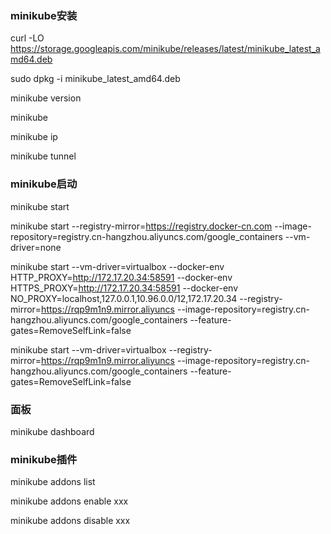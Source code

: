 
### minikube安装

curl -LO https://storage.googleapis.com/minikube/releases/latest/minikube_latest_amd64.deb

sudo dpkg -i minikube_latest_amd64.deb

minikube version

minikube

minikube ip

minikube tunnel

### minikube启动

minikube start

minikube start --registry-mirror=https://registry.docker-cn.com --image-repository=registry.cn-hangzhou.aliyuncs.com/google_containers --vm-driver=none

minikube start --vm-driver=virtualbox --docker-env  HTTP_PROXY=http://172.17.20.34:58591 --docker-env  HTTPS_PROXY=http://172.17.20.34:58591 --docker-env NO_PROXY=localhost,127.0.0.1,10.96.0.0/12,172.17.20.34 --registry-mirror=https://rqp9m1n9.mirror.aliyuncs --image-repository=registry.cn-hangzhou.aliyuncs.com/google_containers --feature-gates=RemoveSelfLink=false

minikube start --vm-driver=virtualbox --registry-mirror=https://rqp9m1n9.mirror.aliyuncs --image-repository=registry.cn-hangzhou.aliyuncs.com/google_containers --feature-gates=RemoveSelfLink=false

### 面板

minikube dashboard


### minikube插件

minikube addons list

minikube addons enable xxx

minikube addons disable xxx




